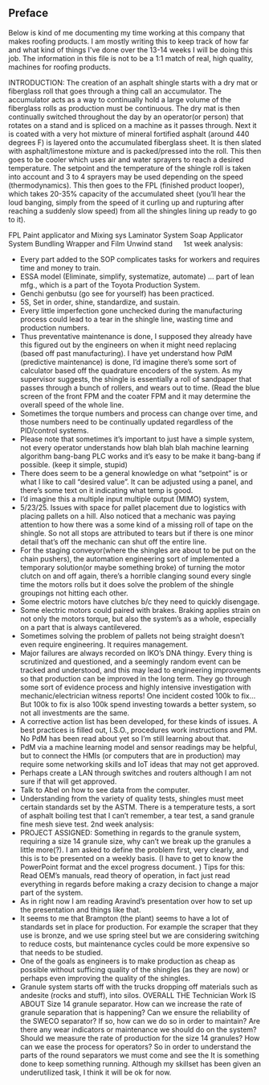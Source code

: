 ## Preface
Below is kind of me documenting my time working at this company that makes roofing products. I am mostly writing this to keep track of how far and what kind of things I've done over the 13-14 weeks I will be doing this job. The information in this file is not to be a 1:1 match of real, high quality, machines for roofing products. 

INTRODUCTION: 
The creation of an asphalt shingle starts with a dry mat or fiberglass roll that goes through a thing call an accumulator. The accumulator acts as a way to continually hold a large volume of the fiberglass rolls as production must be continuous. The dry mat is then continually switched throughout the day by an operator(or person) that rotates on a stand and is spliced on a machine as it passes through. 
Next it is coated with a very hot mixture of mineral fortified asphalt (around 440 degrees F) is layered onto the accumulated fiberglass sheet. It is then slated with asphalt/limestone mixture and is packed/pressed into the roll. This then goes to be cooler which uses air and water sprayers to reach a desired temperature. The setpoint and the temperature of the shingle roll is taken into account and 3 to 4 sprayers may be used depending on the speed (thermodynamics). 
This then goes to the FPL (finished product looper), which takes 20-35% capacity of the accumulated sheet (you’ll hear the loud banging, simply from the speed of it curling up and rupturing after reaching a suddenly slow speed) from all the shingles lining up ready to go to it). 
 
FPL
Paint applicator and Mixing sys 
Laminator System 
Soap Applicator System 
Bundling Wrapper and Film Unwind stand
 
1st week analysis:
-	Every part added to the SOP complicates tasks for workers and requires time and money to train. 
-	ESSA model (Eliminate, simplify, systematize, automate) … part of lean mfg., which is a part of the Toyota Production System.  
-	Genchi genbutsu (go see for yourself) has been practiced. 
-	5S, Set in order, shine, standardize, and sustain. 
-	Every little imperfection gone unchecked during the manufacturing process could lead to a tear in the shingle line, wasting time and production numbers. 
-	Thus preventative maintenance is done, I supposed they already have this figured out by the engineers on when it might need replacing (based off past manufacturing). I have yet understand how PdM (predictive maintenance) is done, I’d imagine there’s some sort of calculator based off the quadrature encoders of the system. As my supervisor suggests, the shingle is essentially a roll of sandpaper that passes through a bunch of rollers, and wears out to time. (Read the blue screen of the front FPM and the coater FPM and it may determine the overall speed of the whole line. 
-	Sometimes the torque numbers and process can change over time, and those numbers need to be continually updated regardless of the PID/control systems. 
-	Please note that sometimes it’s important to just have a simple system, not every operator understands how blah blah blah machine learning algorithm bang-bang PLC works and it’s easy to be make it bang-bang if possible.  (keep it simple, stupid)
-	There does seem to be a general knowledge on what “setpoint” is or what I like to call “desired value”. It can be adjusted using a panel, and there’s some text on it indicating what temp is good. 
-	I’d imagine this a multiple input multiple output (MIMO) system, 
-	5/23/25. Issues with space for pallet placement due to logistics with placing pallets on a hill. Also noticed that a mechanic was paying attention to how there was a some kind of a missing roll of tape on the shingle. So not all stops are attributed to tears but if there is one minor detail that’s off the mechanic can shut off the entire line. 
-	For the staging conveyor(where the shingles are about to be put on the chain pushers), the automation engineering sort of implemented a temporary solution(or maybe something broke) of turning the motor clutch on and off again, there’s a horrible clanging sound every single time the motors rolls but it does solve the problem of the shingle groupings not hitting each other. 
-	Some electric motors have clutches b/c they need to quickly disengage.
-	Some electric motors could paired with brakes. Braking applies strain on not only the motors torque, but also the system’s as a whole, especially on a part that is always cantilevered. 
-	Sometimes solving the problem of pallets not being straight doesn’t even require engineering. It requires management. 
-	Major failures are always recorded on IKO’s DNA thingy. Every thing is scrutinized and questioned, and a seemingly random event can be tracked and understood, and this may lead to engineering improvements so that production can be improved in the long term. They go through some sort of evidence process and highly intensive investigation with mechanic/electrician witness reports! One incident costed 100k to fix… But 100k to fix is also 100k spend investing towards a better system, so not all investments are the same. 
-	A corrective action list has been developed, for these kinds of issues. A best practices is filled out, I.S.O., procedures work instructions and PM. No PdM has been read about yet so I’m still learning about that. 
-	PdM via a machine learning model and sensor readings may be helpful, but to connect the HMIs (or computers that are in production) may require some networking skills and IoT ideas that may not get approved.
-	Perhaps create a LAN through switches and routers although I am not sure if that will get approved.  
-	Talk to Abel on how to see data from the computer. 
-	Understanding from the variety of quality tests, shingles must meet certain standards set by the ASTM. There is a temperature tests, a sort of asphalt boiling test that I can’t remember, a tear test, a sand granule fine mesh sieve test. 
2nd week analysis: 
-	PROJECT ASSIGNED: Something in regards to the granule system, requiring a size 14 granule size, why can’t we break up the granules a little more(?). I am asked to define the problem first, very clearly, and this is to be presented on a weekly basis. (I have to get to know the PowerPoint format and the excel progress document.  )
Tips for this: Read OEM’s manuals, read theory of operation, in fact just read everything in regards before making a crazy decision to change a major part of the system. 
-	As in right now I am reading Aravind’s presentation over how to set up the presentation and things like that. 
-	It seems to me that Brampton (the plant) seems to have a lot of standards set in place for production. For example the scraper that they use is bronze, and we use spring steel but we are considering switching to reduce costs, but maintenance cycles could be more expensive so that needs to be studied. 
-	One of the goals as engineers is to make production as cheap as possible without sufficing quality of the shingles (as they are now) or perhaps even improving the quality of the shingles. 
-	Granule system starts off with the trucks dropping off materials such as andesite (rocks and stuff), into silos. 
OVERALL THE Technician Work IS ABOUT 
Size 14 granule separator. 
How can we increase the rate of granule separation that is happening? 
Can we ensure the reliability of the SWECO separator? If so, how can we do so in order to maintain? Are there any wear indicators or maintenance we should do on the system? 
Should we measure the rate of production for the size 14 granules? 
How can we ease the process for operators? 
So in order to understand the parts of the round separators we must come and see the 
It is something done to keep something running. Although my skillset has been given an underutilized task, I think it will be ok for now. 

